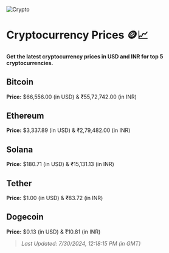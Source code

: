 
![Crypto](https://www.techguide.com.au/wp-content/uploads/2020/11/crypto3.jpeg)

# Cryptocurrency Prices 🪙📈

#### Get the latest cryptocurrency prices in USD and INR for top 5 cryptocurrencies.

## Bitcoin

**Price:** $66,556.00 (in USD) & ₹55,72,742.00 (in INR)

## Ethereum

**Price:** $3,337.89 (in USD) & ₹2,79,482.00 (in INR)

## Solana

**Price:** $180.71 (in USD) & ₹15,131.13 (in INR)

## Tether

**Price:** $1.00 (in USD) & ₹83.72 (in INR)

## Dogecoin

**Price:** $0.13 (in USD) & ₹10.81 (in INR)

> _Last Updated: 7/30/2024, 12:18:15 PM (in GMT)_

